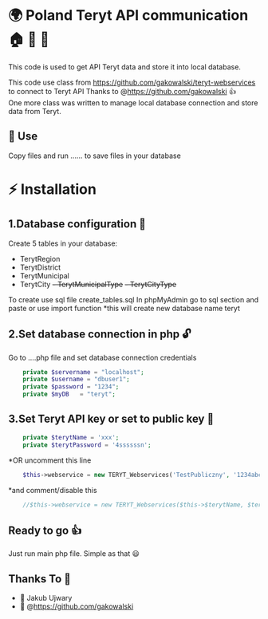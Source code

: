 # :earth_africa: Poland Teryt API communication :house: :office: :hotel:
This code is used to get API Teryt data and store it into local database.

This code use class from https://github.com/gakowalski/teryt-webservices to connect to Teryt API
Thanks to @https://github.com/gakowalski :+1:
<br>
One more class was written to manage local database connection and store data from Teryt.

## :green_book: Use
Copy files and run ...... to save files in your database

# :zap: Installation

## 1.Database configuration :floppy_disk:
Create 5 tables in your database: 
- TerytRegion 
- TerytDistrict
- TerytMunicipal
- TerytCity
~~- TerytMunicipalType~~
~~- TerytCityType~~

To create use sql file create_tables.sql
In phpMyAdmin go to sql section and paste or use import function
*this will create new database name teryt

## 2.Set database connection in php :unlock:
Go to ....php file and set database connection credentials
```php
    private $servername = "localhost";
    private $username = "dbuser1";
    private $password = "1234";
    private $myDB   = "teryt"; 
```

## 3.Set Teryt API key or set to public key :key:
```php
    private $terytName = 'xxx';
    private $terytPassword = '4ssssssn';
```
*OR uncomment this line 
```php
    $this->webservice = new TERYT_Webservices('TestPubliczny', '1234abcd', 'test', true);
```
*and comment/disable this
```php
    //$this->webservice = new TERYT_Webservices($this->$terytName, $teryt->$terytPassword, 'production', true);
```

## Ready to go :+1:
Just run main php file. Simple as that :smiley:

## Thanks To :pray:
- :watermelon: Jakub Ujwary 
- :green_apple: @https://github.com/gakowalski